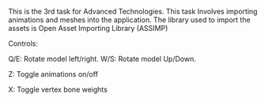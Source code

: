 This is the 3rd task for Advanced Technologies.
This task Involves importing animations and meshes into the application.
The library used to import the assets is Open Asset Importing Library (ASSIMP)

Controls:

Q/E: Rotate model left/right.
W/S: Rotate model Up/Down.

Z: Toggle animations on/off

X: Toggle vertex bone weights

